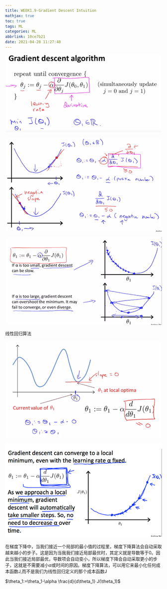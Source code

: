 ```yaml
---
title: WEEK1.9-Gradient Descent Intuition
mathjax: true
toc: true
tags: ML
categories: ML
abbrlink: 10ce7b21
date: 2021-04-28 11:27:48
---
```


![image-20210428101426323](WEEK1-Gradient-Descent-Intuition/image-20210428101426323.png)

<!--more -->

![image-20210428101630702](WEEK1-Gradient-Descent-Intuition/image-20210428101630702.png)

![image-20210428102156398](WEEK1-Gradient-Descent-Intuition/image-20210428102156398.png)

线性回归算法

![image-20210428102420775](WEEK1-Gradient-Descent-Intuition/image-20210428102420775.png)

![image-20210428103332351](WEEK1-Gradient-Descent-Intuition/image-20210428103332351.png)

在梯度下降中，当我们接近一个局部的最小值的过程里，梯度下降算法会自动采取越来越小的步子。这是因为当我我们接近局部最优时，其定义就是导数等于0。因此当我们接近局部最优，导数项会自动变小，所以梯度下降会自动采取更小的步子，这就是不需要减小$\alpha$或时间的原因。梯度下降算法，可以用它来最小化任何成本函数J,而不是我们为线性回归定义的那个成本函数J

$\theta_1:=\theta_1-\alpha \frac{d}{d\theta_1} J(\theta_1)$

